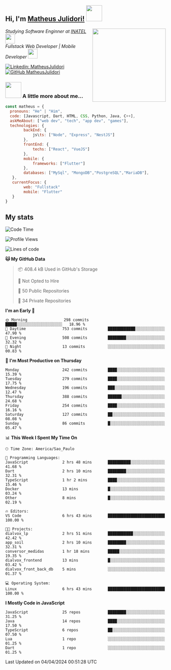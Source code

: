 <h2> Hi, I'm <a href="https://matheusjulidori.github.io" target="_blank">Matheus Julidori!</a> <img src="https://media.giphy.com/media/12oufCB0MyZ1Go/giphy.gif" width="50"></h2>
<img align='right' src="https://media.giphy.com/media/3oKIPnAiaMCws8nOsE/giphy.gif" width="230" height="auto">
<p><em>Studying Software Enginner at <a href="http://www.inatel.br" target="_blank">INATEL</a><img src="https://media.giphy.com/media/fYSnHlufseco8Fh93Z/giphy.gif" width="30"></br>
  Fullstack Web Developer | Mobile Developer <img src="https://media.giphy.com/media/WUlplcMpOCEmTGBtBW/giphy.gif" width="30">
</em></p>

[![Linkedin: MatheusJulidori](https://img.shields.io/badge/-MatheusJulidori-blue?style=flat-square&logo=Linkedin&logoColor=white&link=https://www.linkedin.com/in/MatheusJulidori/)](https://www.linkedin.com/in/MatheusJulidori/)
[![GitHub MatheusJulidori](https://img.shields.io/github/followers/matheusjulidori?label=follow&style=social)](https://github.com/MatheusJulidori)


### <img src="https://media.giphy.com/media/VgCDAzcKvsR6OM0uWg/giphy.gif" width="50"> A little more about me...  

```javascript
const matheus = {
  pronouns: "He" | "Him",
  code: [Javascript, Dart, HTML, CSS, Python, Java, C++],
  askMeAbout: ["web dev", "tech", "app dev", "games"],
  technologies: {
        backEnd: {
            js\ts: ["Node", "Express", "NestJS"]
        },
        frontEnd: {
            techs: ["React", "VueJS"]
        },
        mobile: {
            frameworks: ["Flutter"]
        },
        databases: ["MySql", "MongoDB","PostgreSQL","MariaDB"],
   },
   currentFocus: {
        web: "Fullstack"
        mobile: "Flutter"
   }
}
```
<h2>My stats</h2>

<!--START_SECTION:waka-->
![Code Time](http://img.shields.io/badge/Code%20Time-559%20hrs%2022%20mins-blue)

![Profile Views](http://img.shields.io/badge/Profile%20Views-1-blue)

![Lines of code](https://img.shields.io/badge/From%20Hello%20World%20I%27ve%20Written-6.6%20million%20lines%20of%20code-blue)

**🐱 My GitHub Data** 

> 📦 408.4 kB Used in GitHub's Storage 
 > 
> 🚫 Not Opted to Hire
 > 
> 📜 50 Public Repositories 
 > 
> 🔑 34 Private Repositories 
 > 
**I'm an Early 🐤** 

```text
🌞 Morning                298 commits         █████░░░░░░░░░░░░░░░░░░░░   18.96 % 
🌆 Daytime                753 commits         ████████████░░░░░░░░░░░░░   47.90 % 
🌃 Evening                508 commits         ████████░░░░░░░░░░░░░░░░░   32.32 % 
🌙 Night                  13 commits          ░░░░░░░░░░░░░░░░░░░░░░░░░   00.83 % 
```
📅 **I'm Most Productive on Thursday** 

```text
Monday                   242 commits         ████░░░░░░░░░░░░░░░░░░░░░   15.39 % 
Tuesday                  279 commits         ████░░░░░░░░░░░░░░░░░░░░░   17.75 % 
Wednesday                196 commits         ███░░░░░░░░░░░░░░░░░░░░░░   12.47 % 
Thursday                 388 commits         ██████░░░░░░░░░░░░░░░░░░░   24.68 % 
Friday                   254 commits         ████░░░░░░░░░░░░░░░░░░░░░   16.16 % 
Saturday                 127 commits         ██░░░░░░░░░░░░░░░░░░░░░░░   08.08 % 
Sunday                   86 commits          █░░░░░░░░░░░░░░░░░░░░░░░░   05.47 % 
```


📊 **This Week I Spent My Time On** 

```text
🕑︎ Time Zone: America/Sao_Paulo

💬 Programming Languages: 
JavaScript               2 hrs 48 mins       ██████████░░░░░░░░░░░░░░░   41.68 % 
Dart                     2 hrs 10 mins       ████████░░░░░░░░░░░░░░░░░   32.31 % 
TypeScript               1 hr 2 mins         ████░░░░░░░░░░░░░░░░░░░░░   15.46 % 
Docker                   13 mins             █░░░░░░░░░░░░░░░░░░░░░░░░   03.24 % 
Other                    8 mins              █░░░░░░░░░░░░░░░░░░░░░░░░   02.19 % 

🔥 Editors: 
VS Code                  6 hrs 43 mins       █████████████████████████   100.00 % 

🐱‍💻 Projects: 
dialvox_lp               2 hrs 51 mins       ███████████░░░░░░░░░░░░░░   42.42 % 
app_soil                 2 hrs 10 mins       ████████░░░░░░░░░░░░░░░░░   32.31 % 
conversor_medidas        1 hr 18 mins        █████░░░░░░░░░░░░░░░░░░░░   19.35 % 
dialvox_frontend         13 mins             █░░░░░░░░░░░░░░░░░░░░░░░░   03.42 % 
dialvox_front_back_db    5 mins              ░░░░░░░░░░░░░░░░░░░░░░░░░   01.37 % 

💻 Operating System: 
Linux                    6 hrs 43 mins       █████████████████████████   100.00 % 
```

**I Mostly Code in JavaScript** 

```text
JavaScript               25 repos            ████████░░░░░░░░░░░░░░░░░   31.25 % 
Java                     14 repos            ████░░░░░░░░░░░░░░░░░░░░░   17.50 % 
TypeScript               6 repos             ██░░░░░░░░░░░░░░░░░░░░░░░   07.50 % 
Lua                      1 repo              ░░░░░░░░░░░░░░░░░░░░░░░░░   01.25 % 
Dart                     1 repo              ░░░░░░░░░░░░░░░░░░░░░░░░░   01.25 % 
```




 Last Updated on 04/04/2024 00:51:28 UTC
<!--END_SECTION:waka-->
